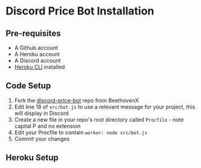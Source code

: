 # Discord Price Bot Installation

## Pre-requisites
- A Github account
- A Heroku account
- A Discord account
- [Heroku CLI](https://devcenter.heroku.com/articles/heroku-cli) installed

## Code Setup

1. Fork the [discord-price-bot](https://github.com/beethovenxfi/discord-price-bot) repo from BeethovenX
2. Edit line 18 of `src/bot.js` to use a relevant message for your project, this will display in Discord
3. Create a new file in your repo's root directory called `Procfile` - note capital P and no extension
4. Edit your Procfile to contain `worker: node src/bot.js`
5. Commit your changes

## Heroku Setup

